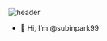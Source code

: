 ![header](https://capsule-render.vercel.app/api?type=waving&color=auto&height=200&section=header&text=💞️SUBIN💞️&fontSize=50)


- 👋 Hi, I’m @subinpark99




